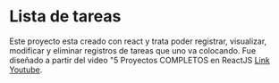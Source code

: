 # Lista de tareas
Este proyecto esta creado con react y trata poder registrar, visualizar, modificar y eliminar registros de tareas que uno va colocando. Fue diseñado a partir del video "5 Proyectos COMPLETOS en ReactJS [Link Youtube](https://youtu.be/oT-feDPuJmk "Link Youtube").